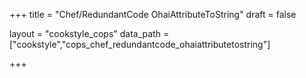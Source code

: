 +++
title = "Chef/RedundantCode OhaiAttributeToString"
draft = false

layout = "cookstyle_cops"
data_path = ["cookstyle","cops_chef_redundantcode_ohaiattributetostring"]

+++

<!-- The content of this page is automatically generated from the
cops_chef_redundantcode_ohaiattributetostring.yml file in github.com/chef/cookstyle/blob/master/docs-chef-io/data/cookstyle/. -->
